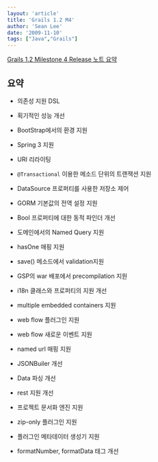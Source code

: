 ```yaml
---
layout: 'article'
title: 'Grails 1.2 M4'
author: 'Sean Lee'
date: '2009-11-10'
tags: ["Java","Grails"]
---
```


[Grails 1.2 Milestone 4 Release 노트 요약](http://www.grails.org/1.2-M4+Release+Notes)

## 요약

 * 의존성 지원 DSL

 * 획기적인 성능 개선

 * BootStrap에서의 환경 지원

 * Spring 3 지원

 * URI 리라이팅

 * `@Transactional` 이용한 메소드 단위의 트랜잭션 지원

 * DataSource 프로퍼티를 사용한 저장소 제어

 * GORM 기본값의 전역 설정 지원

 * Bool 프로퍼티에 대한 동적 파인더 개선

 * 도메인에서의 Named Query 지원

 * hasOne 매핑 지원

 * save() 메소드에서 validation지원

 * GSP의 war 배포에서 precompilation 지원

 * i18n 클래스와 프로퍼티의 지원 개선

 * multiple embedded containers 지원

 * web flow 플러그인 지원

 * web flow 새로운 이벤트 지원

 * named url 매핑 지원

 * JSONBuiler 개선

 * Data 파싱 개선

 * rest 지원 개선

 * 프로젝트 문서화 엔진 지원

 * zip-only 플러그인 지원

 * 플러그인 메타데이터 생성기 지원

 * formatNumber, formatData 태그 개선

